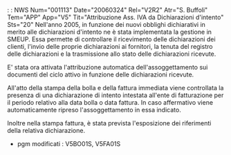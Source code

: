  :  : NWS Num="001113" Date="20060324" Rel="V2R2" Atr="S. Buffoli" Tem="APP" App="V5" Tit="Attribuzione Ass. IVA da Dichiarazioni d'intento" Sts="20"
Nell'anno 2005, in funzione dei nuovi obblighi dichiarativi in merito alle dichiarazioni d'intento
ne è stata implementata la gestione in SMEUP. Essa permette di controllare il ricevimento delle dichiarazioni dei clienti, l'invio delle proprie dichiarazioni ai fornitori, la tenuta del registro delle dichiarazioni e la trasmissione allo stato delle dichiarazioni ricevute.

E' stata ora attivata l'attribuzione automatica dell'assoggettamento sui documenti del ciclo attivo
in funzione delle dichiarazioni ricevute.

All'atto della stampa della bolla e della fattura immediata viene controllata la presenza di una dichiarazione di intento intestata all'ente di fatturazione per il periodo relativo alla data bolla
o data fattura. In caso affermativo viene automaticamente ripreso l'assoggettamento in essa indicato.

Inoltre nella stampa fattura, è stata prevista l'esposizione dei riferimenti della relativa dichiarazione.

-  pgm modificati :  V5BO01S, V5FA01S
